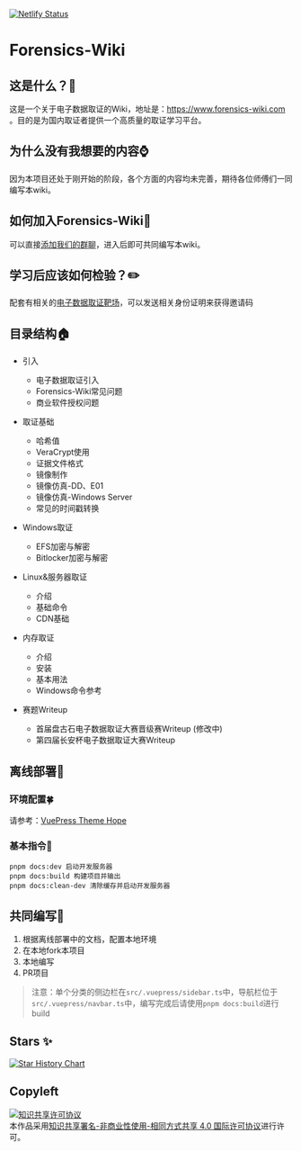 [![Netlify Status](https://api.netlify.com/api/v1/badges/046a9ceb-8190-4e15-b8db-432a2eb948d0/deploy-status)](https://app.netlify.com/sites/iridescent-lollipop-b27be2/deploys)

# Forensics-Wiki

## 这是什么？🔎

这是一个关于电子数据取证的Wiki，地址是：https://www.forensics-wiki.com 。目的是为国内取证者提供一个高质量的取证学习平台。

## 为什么没有我想要的内容⌚

因为本项目还处于刚开始的阶段，各个方面的内容均未完善，期待各位师傅们一同编写本wiki。

## 如何加入Forensics-Wiki📣

可以直接[添加我们的群聊](https://jq.qq.com/?_wv=1027&k=2myrMcmN)，进入后即可共同编写本wiki。

## 学习后应该如何检验？✏️

配套有相关的[电子数据取证靶场](https://forensics.didctf.com)，可以发送相关身份证明来获得邀请码

## 目录结构🏠

- 引入
  - 电子数据取证引入
  - Forensics-Wiki常见问题
  - 商业软件授权问题
- 取证基础
  - 哈希值
  - VeraCrypt使用
  - 证据文件格式
  - 镜像制作
  - 镜像仿真-DD、E01
  - 镜像仿真-Windows Server
  - 常见的时间戳转换
- Windows取证
  - EFS加密与解密
  - Bitlocker加密与解密

- Linux&服务器取证
  - 介绍
  - 基础命令
  - CDN基础

- 内存取证
  - 介绍
  - 安装
  - 基本用法
  - Windows命令参考

- 赛题Writeup
  - 首届盘古石电子数据取证大赛晋级赛Writeup   (修改中)
  - 第四届长安杯电子数据取证大赛Writeup

## 离线部署💬

### 环境配置🍀

请参考：[VuePress Theme Hope](https://theme-hope.vuejs.press/zh/cookbook/tutorial/env.html)

### 基本指令🎍

```
pnpm docs:dev 启动开发服务器
pnpm docs:build 构建项目并输出
pnpm docs:clean-dev 清除缓存并启动开发服务器
```

## 共同编写🔱

1. 根据离线部署中的文档，配置本地环境
2. 在本地fork本项目
3. 本地编写
4. PR项目

> 注意：单个分类的侧边栏在`src/.vuepress/sidebar.ts`中，导航栏位于`src/.vuepress/navbar.ts`中，编写完成后请使用`pnpm docs:build`进行build

## Stars ✨

[![Star History Chart](https://api.star-history.com/svg?repos=Forensics-wiki/Forensics-Wiki&type=Date)](https://star-history.com/#Forensics-wiki/Forensics-Wiki&Date)

## Copyleft

<a rel="license" href="http://creativecommons.org/licenses/by-nc-sa/4.0/"><img alt="知识共享许可协议" style="border-width:0" src="https://i.creativecommons.org/l/by-nc-sa/4.0/88x31.png" /></a><br />本作品采用<a rel="license" href="http://creativecommons.org/licenses/by-nc-sa/4.0/">知识共享署名-非商业性使用-相同方式共享 4.0 国际许可协议</a>进行许可。
